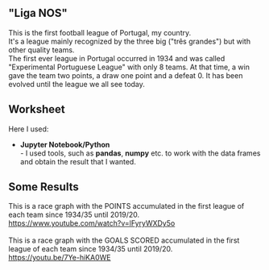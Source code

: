 ## "Liga NOS"

This is the first football league of Portugal, my country. <br>
It's a league mainly recognized by the three big ("três grandes") but with other quality teams. <br>
The first ever league in Portugal occurred in 1934 and was called "Experimental Portuguese League" with only 8 teams. At that time, a win gave the team two points, a draw one point and a defeat 0.
It has been evolved until the league we all see today.


## Worksheet

Here I used:

<ul>
<li><b>Jupyter Notebook/Python</b></li> - I used tools, such as <b>pandas</b>, <b>numpy</b> etc. to work with the data frames and obtain the result that I wanted.
</ul> 

## Some Results

This is a race graph with the POINTS accumulated in the first league of each team since 1934/35 until 2019/20.<br>
https://www.youtube.com/watch?v=lFyryWXDy5o
<br><br>
This is a race graph with the GOALS SCORED accumulated in the first league of each team since 1934/35 until 2019/20.<br>
https://youtu.be/7Ye-hiKA0WE

